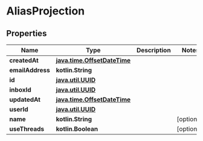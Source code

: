 
# AliasProjection

## Properties
Name | Type | Description | Notes
------------ | ------------- | ------------- | -------------
**createdAt** | [**java.time.OffsetDateTime**](java.time.OffsetDateTime.md) |  | 
**emailAddress** | **kotlin.String** |  | 
**id** | [**java.util.UUID**](java.util.UUID.md) |  | 
**inboxId** | [**java.util.UUID**](java.util.UUID.md) |  | 
**updatedAt** | [**java.time.OffsetDateTime**](java.time.OffsetDateTime.md) |  | 
**userId** | [**java.util.UUID**](java.util.UUID.md) |  | 
**name** | **kotlin.String** |  |  [optional]
**useThreads** | **kotlin.Boolean** |  |  [optional]



